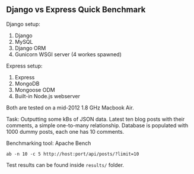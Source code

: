 ## Django vs Express Quick Benchmark

Django setup:

1. Django
2. MySQL
3. Django ORM
4. Gunicorn WSGI server (4 workes spawned)

Express setup:

1. Express
2. MongoDB
3. Mongoose ODM
4. Built-in Node.js webserver

Both are tested on a mid-2012 1.8 GHz Macbook Air.

Task: Outputting some kBs of JSON data. Latest ten blog posts with their comments,
a simple one-to-many relationship. Database is populated with 1000 dummy posts,
each one has 10 comments.

Benchmarking tool: Apache Bench

    ab -n 10 -c 5 http://host:port/api/posts/?limit=10

Test results can be found inside `results/` folder.